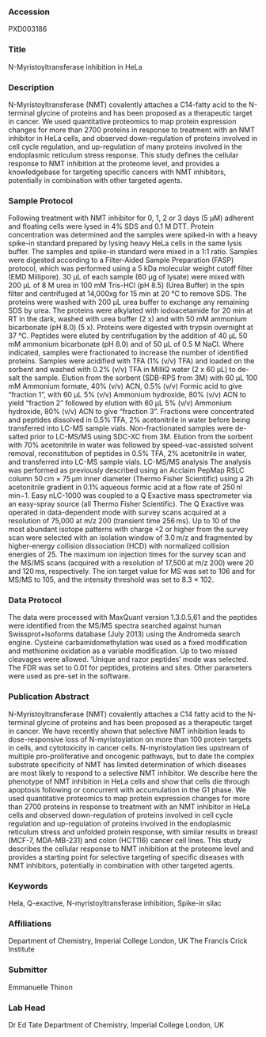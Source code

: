 ### Accession
PXD003186

### Title
N-Myristoyltransferase inhibition in HeLa

### Description
N-Myristoyltransferase (NMT) covalently attaches a C14-fatty acid to the N-terminal glycine of proteins and has been proposed as a therapeutic target in cancer. We used quantitative proteomics to map protein expression changes for more than 2700 proteins in response to treatment with an NMT inhibitor in HeLa cells, and observed down-regulation of proteins involved in cell cycle regulation, and up-regulation of many proteins involved in the endoplasmic reticulum stress response. This study defines the cellular response to NMT inhibition at the proteome level, and provides a knowledgebase for targeting specific cancers with NMT inhibitors, potentially in combination with other targeted agents.

### Sample Protocol
Following treatment with NMT inhibitor for 0, 1, 2 or 3 days (5 µM) adherent and floating cells were lysed in 4% SDS and 0.1 M DTT. Protein concentration was determined and the samples were spiked-in with a heavy spike-in standard prepared by lysing heavy HeLa cells in the same lysis buffer. The samples and spike-in standard were mixed in a 1:1 ratio. Samples were digested according to a Filter-Aided Sample Preparation (FASP) protocol, which was performed using a 5 kDa molecular weight cutoff filter (EMD Millipore). 30 μL of each sample (60 µg of lysate) were mixed with 200 μL of 8 M urea in 100 mM Tris-HCl (pH 8.5) (Urea Buffer) in the spin filter and centrifuged at 14,000xg for 15 min at 20 °C to remove SDS. The proteins were washed with 200 µL urea buffer to exchange any remaining SDS by urea. The proteins were alkylated with  iodoacetamide for 20 min at RT in the dark, washed with urea buffer (2 x) and with 50 mM ammonium bicarbonate (pH 8.0) (5 x). Proteins were digested with trypsin overnight at 37 °C. Peptides were eluted by centrifugation by the addition of 40 μL 50 mM ammonium bicarbonate (pH 8.0) and of 50 μL of 0.5 M NaCl. Where indicated, samples were fractionated to increase the number of identified proteins. Samples were acidified with TFA (1% (v/v) TFA) and loaded on the sorbent and washed with 0.2% (v/v) TFA in MilliQ water (2 x 60 µL) to de-salt the sample. Elution from the sorbent (SDB-RPS from 3M) with 60 µL 100 mM Ammonium formate, 40% (v/v) ACN, 0.5% (v/v) Formic acid to give “fraction 1”, with 60 µL 5% (v/v) Ammonium hydroxide, 80% (v/v) ACN to yield “fraction 2” followed by elution with 60 µL 5% (v/v) Ammonium hydroxide, 80% (v/v) ACN to give “fraction 3”. Fractions were concentrated and peptides dissolved in 0.5% TFA, 2% acetonitrile in water before being transferred into LC-MS sample vials. Non-fractionated samples were de-salted prior to LC-MS/MS using SDC-XC from 3M. Elution from the sorbent with 70% acetonitrile in water was followed by speed-vac-assisted solvent removal, reconstitution of peptides in 0.5% TFA, 2% acetonitrile in water, and transferred into LC-MS sample vials.  LC-MS/MS analysis The analysis was performed as previously described using an Acclaim PepMap RSLC column 50 cm × 75 μm inner diameter (Thermo Fisher Scientific) using a 2h acetonitrile gradient in 0.1% aqueous formic acid at a flow rate of 250 nl min−1. Easy nLC-1000 was coupled to a Q Exactive mass spectrometer via an easy-spray source (all Thermo Fisher Scientific). The Q Exactive was operated in data-dependent mode with survey scans acquired at a resolution of 75,000 at m/z 200 (transient time 256 ms). Up to 10 of the most abundant isotope patterns with charge +2 or higher from the survey scan were selected with an isolation window of 3.0 m/z and fragmented by higher-energy collision dissociation (HCD) with normalized collision energies of 25. The maximum ion injection times for the survey scan and the MS/MS scans (acquired with a resolution of 17,500 at m/z 200) were 20 and 120 ms, respectively. The ion target value for MS was set to 106 and for MS/MS to 105, and the intensity threshold was set to 8.3 × 102.

### Data Protocol
The data were processed with MaxQuant version 1.3.0.5,61 and the peptides were identified from the MS/MS spectra searched against human Swissprot+Isoforms database (July 2013) using the Andromeda search engine. Cysteine carbamidomethylation was used as a fixed modification and methionine oxidation as a variable modification. Up to two missed cleavages were allowed. ‘Unique and razor peptides’ mode was selected. The FDR was set to 0.01 for peptides, proteins and sites. Other parameters were used as pre-set in the software.

### Publication Abstract
N-Myristoyltransferase (NMT) covalently attaches a C14 fatty acid to the N-terminal glycine of proteins and has been proposed as a therapeutic target in cancer. We have recently shown that selective NMT inhibition leads to dose-responsive loss of N-myristoylation on more than 100 protein targets in cells, and cytotoxicity in cancer cells. N-myristoylation lies upstream of multiple pro-proliferative and oncogenic pathways, but to date the complex substrate specificity of NMT has limited determination of which diseases are most likely to respond to a selective NMT inhibitor. We describe here the phenotype of NMT inhibition in HeLa cells and show that cells die through apoptosis following or concurrent with accumulation in the G1 phase. We used quantitative proteomics to map protein expression changes for more than 2700 proteins in response to treatment with an NMT inhibitor in HeLa cells and observed down-regulation of proteins involved in cell cycle regulation and up-regulation of proteins involved in the endoplasmic reticulum stress and unfolded protein response, with similar results in breast (MCF-7, MDA-MB-231) and colon (HCT116) cancer cell lines. This study describes the cellular response to NMT inhibition at the proteome level and provides a starting point for selective targeting of specific diseases with NMT inhibitors, potentially in combination with other targeted agents.

### Keywords
Hela, Q-exactive, N-myristoyltransferase inhibition, Spike-in silac

### Affiliations
Department of Chemistry, Imperial College London, UK
The Francis Crick Institute

### Submitter
Emmanuelle Thinon

### Lab Head
Dr Ed Tate
Department of Chemistry, Imperial College London, UK


